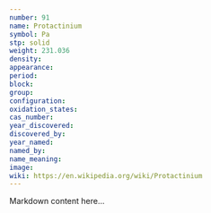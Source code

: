 ```yaml
---
number: 91
name: Protactinium
symbol: Pa
stp: solid
weight: 231.036
density:
appearance:
period:
block:
group:
configuration:
oxidation_states:
cas_number:
year_discovered:
discovered_by:
year_named:
named_by:
name_meaning:
image:
wiki: https://en.wikipedia.org/wiki/Protactinium
---
```


Markdown content here...

